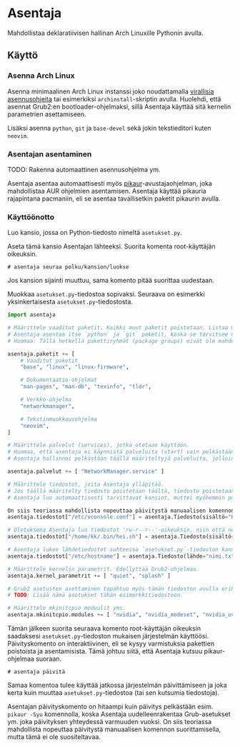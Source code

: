 # Asentaja

Mahdollistaa deklaratiivisen hallinan Arch Linuxille Pythonin avulla.

## Käyttö

### Asenna Arch Linux

Asenna minimaalinen Arch Linux instanssi joko noudattamalla [virallisia asennusohjeita](https://wiki.archlinux.org/title/Installation_guide) tai esimerkiksi `archinstall`-skriptin avulla.
Huolehdi, että asennat Grub2:en bootloader-ohjelmaksi, sillä Asentaja käyttää sitä kernelin parametrien asettamiseen.

Lisäksi asenna `python`, `git` ja `base-devel` sekä jokin tekstieditori kuten `neovim`.

### Asentajan asentaminen

TODO: Rakenna automaattinen asennusohjelma ym.

Asentaja asentaa automaattisesti myös [pikaur](https://github.com/actionless/pikaur)-avustajaohjelman, joka mahdollistaa AUR ohjelmien asentamisen.
Asentaja käyttää pikauria rajapintana pacmaniin, eli se asentaa tavallisetkin paketit pikaurin avulla.

### Käyttöönotto

Luo kansio, jossa on Python-tiedosto nimeltä `asetukset.py`.

Aseta tämä kansio Asentajan lähteeksi. Suorita komenta root-käyttäjän oikeuksin.

```
# asentaja seuraa polku/kansion/luokse
```

Jos kansion sijainti muuttuu, sama komento pitää suorittaa uudestaan.

Muokkaa `asetukset.py`-tiedostoa sopivaksi. Seuraava on esimerkki yksinkertaisesta `asetukset.py`-tiedostosta.

```py
import asentaja

# Määrittele vaaditut paketit. Kaikki muut paketit poistetaan. Listaa myös AUR paketit tänne.
# Asentaja asentaa itse `python` ja `git` paketit, koska se tarvitsee niitä toimiakseen.
# Huomaa: Tällä hetkellä pakettiryhmät (package groups) eivät ole mahdollisia asentaa tällä tavalla. Listaa niiden sisältämät paketit erikseen.

asentaja.paketit += [
    # Vaaditut paketit
    "base", "linux", "linux-firmware",

    # Dokumentaatio-ohjelmat
    "man-pages", "man-db", "texinfo", "tldr",

    # Verkko-ohjelma
    "networkmanager",

    # Tekstinmuokkausohjelma
    "neovim",
]

# Määrittele palvelut (services), jotka otetaan käyttöön.
# Huomaa, että asentaja ei käynnistä palveluita (start) vain pelkästään aktivoi ne (enable).
# Asentaja hallinnoi pelkästään täällä määriteltyjä palveluita, jolloin muualla aktivoidut / deaktivoidut palvelut eivät vaikuta Asentajan toimintaan.

asentaja.palvelut += [ "NetworkManager.service" ]

# Määrittele tiedostot, joita Asentaja ylläpitää.
# Jos täällä määritelty tiedosto poistetaan täältä, tiedosto poistetaan myös määränpäästään.
# Asentaja luo automaattisesti tarvittavat kansiot, muttei myöhemmin poista niitä.

On siis teoriassa mahdollista nopeuttaa päivitystä manuaalisen komennon suorittamisella, mutta tämä ei ole suositeltavaa.
asentaja.tiedostot["/etc/vconsole.conf"] = asentaja.Tiedosto(sisältö="KEYMAP=fi")

# Oletuksena Asentaja luo tiedostot 'rw-r--r--'-oikeuksin, niin että ne kuuluvat root-käyttäjälle ja -ryhmään. Se on muutettavissa.
asentaja.tiedostot["/home/kk/.bin/hei.sh"] = asentaja.Tiedosto(sisältö="echo Hei!", omistaja="kk", ryhmä="kk", oikeudet=0o744)

# Asentaja lukee lähdetiedostot suhteessa `asetukset.py`-tiedoston kansioon, eli kansioon joka määriteltiin 'asentaja seuraa'-komennolla.
asentaja.tiedostot["/etc/hostname"] = asentaja.Tiedosto(lähde="nimi.txt")

# Määrittele kernelin parametrit. Edellyttää Grub2-ohjelmaa.
asentaja.kernel_parametrit += [ "quiet", "splash" ]

# Grub2 asetusten asettaminen tapahtuu myös tämän tiedoston avulla erikseen määriteltyjen asetuksien avulla.
# TODO: Lisää nämä asetukset tähän esimerkkitiedostoon.

# Määrittele mkinitcpio moduulit yms.
asentaja.mkinitcpio.modules += [ "nvidia", "nvidia_modeset", "nvidia_uvm", "nvidia_drm" ]
```

Tämän jälkeen suorita seuraava komento root-käyttäjän oikeuksin saadaksesi `asetukset.py`-tiedoston mukaisen järjestelmän käyttöösi.
Päivityskomento on interaktiivinen, eli se kysyy varmistuksia pakettien poistoista ja asentamisista. Tämä johtuu siitä, että Asentaja kutsuu pikaur-ohjelmaa suoraan.

```
# asentaja päivitä
```

Samaa komentoa tulee käyttää jatkossa järjestelmän päivittämiseen ja joka kerta kuin muuttaa `asetukset.py`-tiedostoa (tai sen kutsumia tiedostoja).

Asentajan päivityskomento on hitaampi kuin päivitys pelkästään esim. `pikaur -Syu` komennolla, koska Asentaja uudelleenrakentaa Grub-asetukset ym. joka päivityksen yhteydessä varmuuden vuoksi.
On siis teoriassa mahdollista nopeuttaa päivitystä manuaalisen komennon suorittamisella, mutta tämä ei ole suositeltavaa.

